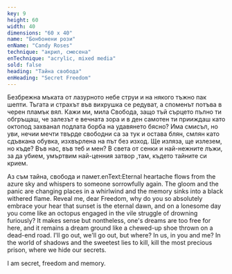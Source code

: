```yaml
---
key: 9
height: 60
width: 40
dimensions: "60 x 40"
name: "Бонбонени рози"
enName: "Candy Roses"
technique: "акрил, смесена"
enTechnique: "acrylic, mixed media"
sold: false
heading: "Тайна свобода"
enHeading: "Secret Freedom"
---
```

 Безбрежна мъката от лазурното небе струи и на някого тъжно пак шепти. Тъгата и страхът във вихрушка се редуват, а споменът потъва в черен пламък вял. Кажи ми, мила Свобода, защо тъй сърцето пълно ти обгръщаш, че залезът е вечната зора и в ден самотен ти прииждаш като октопод захванал подлата борба на удавянето бясно? Има смисъл, но уви, нечии мечти твърде свободни са за тук и остава блян, смлян като сдъвкана обувка, изхвърлена на път без изход. Ще изляза, ще излезем, но къде? Във нас, във теб и мен? В света от сенки и най-нежните лъжи, за да убием, умъртвим най-ценния затвор ,там, където тайните си крием. 

Аз съм тайна, свобода и памет.enText:Еternal heartache flows from the azure sky and whispers to someone sorrowfully again. The gloom and the panic are changing places in a whirlwind and the memory sinks into a black withered flame. Reveal me, dear Freedom, why do you so absolutely embrace your hear that sunset is the eternal dawn, and on a lonesome day you come like an octopus engaged in the vile struggle of drowning furiously? It makes sense but nontheless, one's dreams are too free for here, and it remains a dream ground like a chewed-up shoe thrown on a dead-end road. I'll go out, we'll go out, but where? In us, in you and me? In the world of shadows and the sweetest lies to kill, kill the most precious prison, where we hide our secrets.

I am secret, freedom and memory.